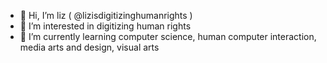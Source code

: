 - 👋 Hi, I’m liz ( @lizisdigitizinghumanrights )
- 👀 I’m interested in digitizing human rights
- 🌱 I’m currently learning computer science, human computer interaction, media arts and design, visual arts

<!---
lizisdigitizinghumanrights/lizisdigitizinghumanrights is a ✨ special ✨ repository because its `README.md` (this file) appears on your GitHub profile.
You can click the Preview link to take a look at your changes.
--->
